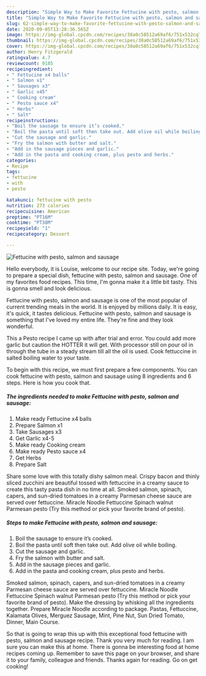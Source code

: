 ```yaml
---
description: "Simple Way to Make Favorite Fettucine with pesto, salmon and sausage"
title: "Simple Way to Make Favorite Fettucine with pesto, salmon and sausage"
slug: 62-simple-way-to-make-favorite-fettucine-with-pesto-salmon-and-sausage
date: 2020-09-05T13:28:36.565Z
image: https://img-global.cpcdn.com/recipes/38a0c58512a69af6/751x532cq70/fettucine-with-pesto-salmon-and-sausage-recipe-main-photo.jpg
thumbnail: https://img-global.cpcdn.com/recipes/38a0c58512a69af6/751x532cq70/fettucine-with-pesto-salmon-and-sausage-recipe-main-photo.jpg
cover: https://img-global.cpcdn.com/recipes/38a0c58512a69af6/751x532cq70/fettucine-with-pesto-salmon-and-sausage-recipe-main-photo.jpg
author: Henry Fitzgerald
ratingvalue: 4.7
reviewcount: 9185
recipeingredient:
- " Fettucine x4 balls"
- " Salmon x1"
- " Sausages x3"
- " Garlic x45"
- " Cooking cream"
- " Pesto sauce x4"
- " Herbs"
- " Salt"
recipeinstructions:
- "Boil the sausage to ensure it’s cooked."
- "Boil the pasta until soft then take out. Add olive oil while boiling."
- "Cut the sausage and garlic."
- "Fry the salmon with butter and salt."
- "Add in the sausage pieces and garlic."
- "Add in the pasta and cooking cream, plus pesto and herbs."
categories:
- Recipe
tags:
- fettucine
- with
- pesto

katakunci: fettucine with pesto 
nutrition: 273 calories
recipecuisine: American
preptime: "PT16M"
cooktime: "PT38M"
recipeyield: "1"
recipecategory: Dessert

---
```



![Fettucine with pesto, salmon and sausage](https://img-global.cpcdn.com/recipes/38a0c58512a69af6/751x532cq70/fettucine-with-pesto-salmon-and-sausage-recipe-main-photo.jpg)

Hello everybody, it is Louise, welcome to our recipe site. Today, we're going to prepare a special dish, fettucine with pesto, salmon and sausage. One of my favorites food recipes. This time, I'm gonna make it a little bit tasty. This is gonna smell and look delicious.

Fettucine with pesto, salmon and sausage is one of the most popular of current trending meals in the world. It is enjoyed by millions daily. It is easy, it's quick, it tastes delicious. Fettucine with pesto, salmon and sausage is something that I've loved my entire life. They're fine and they look wonderful.

This a Pesto recipe I came up with after trial and error. You could add more garlic but caution the HOTTER it will get. With processor still on pour oil in through the tube in a steady stream till all the oil is used. Cook fettuccine in salted boiling water to your taste.


To begin with this recipe, we must first prepare a few components. You can cook fettucine with pesto, salmon and sausage using 8 ingredients and 6 steps. Here is how you cook that.

<!--inarticleads1-->

##### The ingredients needed to make Fettucine with pesto, salmon and sausage:

1. Make ready  Fettucine x4 balls
1. Prepare  Salmon x1
1. Take  Sausages x3
1. Get  Garlic x4-5
1. Make ready  Cooking cream
1. Make ready  Pesto sauce x4
1. Get  Herbs
1. Prepare  Salt


Share some love with this totally dishy salmon meal. Crispy bacon and thinly sliced zucchini are beautiful tossed with fettuccine in a creamy sauce to create this tasty pasta dish in no time at all. Smoked salmon, spinach, capers, and sun-dried tomatoes in a creamy Parmesan cheese sauce are served over fettuccine. Miracle Noodle Fettuccine Spinach walnut Parmesan pesto (Try this method or pick your favorite brand of pesto). 

<!--inarticleads2-->

##### Steps to make Fettucine with pesto, salmon and sausage:

1. Boil the sausage to ensure it’s cooked.
1. Boil the pasta until soft then take out. Add olive oil while boiling.
1. Cut the sausage and garlic.
1. Fry the salmon with butter and salt.
1. Add in the sausage pieces and garlic.
1. Add in the pasta and cooking cream, plus pesto and herbs.


Smoked salmon, spinach, capers, and sun-dried tomatoes in a creamy Parmesan cheese sauce are served over fettuccine. Miracle Noodle Fettuccine Spinach walnut Parmesan pesto (Try this method or pick your favorite brand of pesto). Make the dressing by whisking all the ingredients together. Prepare Miracle Noodle according to package. Pastas, Fettuccine, Kalamata Olives, Merguez Sausage, Mint, Pine Nut, Sun Dried Tomato, Dinner, Main Course. 

So that is going to wrap this up with this exceptional food fettucine with pesto, salmon and sausage recipe. Thank you very much for reading. I am sure you can make this at home. There is gonna be interesting food at home recipes coming up. Remember to save this page on your browser, and share it to your family, colleague and friends. Thanks again for reading. Go on get cooking!

